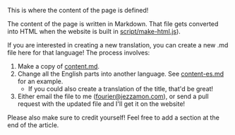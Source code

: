 This is where the content of the page is defined!

The content of the page is written in Markdown. That file gets converted into HTML when the website is built in [script/make-html.js](script/make-html.js)).

If you are interested in creating a new translation, you can create a new .md file here for that language! The process involves:

1. Make a copy of [content.md](/content.md).
1. Change all the English parts into another language. See [content-es.md](/content-es.md) for an example.
   - If you could also create a translation of the title, that'd be great!
1. Either email the file to me (fourier@jezzamon.com), or send a pull request with the updated file and I'll get it on the website!

Please also make sure to credit yourself! Feel free to add a section at the end of the article.